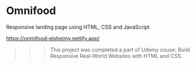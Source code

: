 # Omnifood
Responsive landing page using HTML, CSS and JavaScript

https://onmifood-elsheimy.netlify.app/

>>> This project was completed a part of Udemy couse: Build Responsive Real-World Websites with HTML and CSS.
